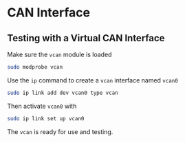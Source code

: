 # CAN Interface

## Testing with a Virtual CAN Interface

Make sure the `vcan` module is loaded

```sh
sudo modprobe vcan
```

Use the `ip` command to create a `vcan` interface named `vcan0`

```sh
sudo ip link add dev vcan0 type vcan
```

Then activate `vcan0` with

```sh
sudo ip link set up vcan0
```

The `vcan` is ready for use and testing.